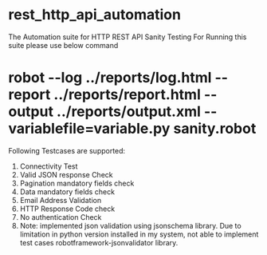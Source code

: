 # rest_http_api_automation
The Automation suite for HTTP REST API Sanity Testing
For Running this suite please use below command
# robot --log ../reports/log.html --report ../reports/report.html --output ../reports/output.xml --variablefile=variable.py sanity.robot

Following Testcases are supported:
1. Connectivity Test
2. Valid JSON response Check
3. Pagination mandatory fields check
4. Data mandatory fields check
5. Email Address Validation
6. HTTP Response Code check
7. No authentication Check 
8. Note: implemented json validation using jsonschema library. Due to limitation in python version installed in  my system, not able to implement test cases robotframework-jsonvalidator library.
